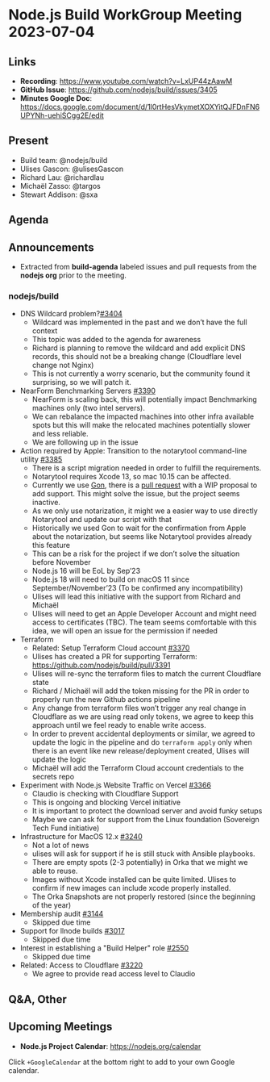 # Node.js  Build WorkGroup Meeting 2023-07-04

## Links

* **Recording**:  https://www.youtube.com/watch?v=LxUP44zAawM
* **GitHub Issue**: https://github.com/nodejs/build/issues/3405
* **Minutes Google Doc**: https://docs.google.com/document/d/1l0rtHesVkymetXOXYitQJFDnFN6UPYNh-uehiSCgg2E/edit

## Present

* Build team: @nodejs/build
* Ulises Gascon: @ulisesGascon
* Richard Lau: @richardlau
* Michaël Zasso: @targos
* Stewart Addison: @sxa

## Agenda

## Announcements

* Extracted from **build-agenda** labeled issues and pull requests from the **nodejs org** prior to the meeting.

### nodejs/build

* DNS Wildcard problem?[#3404](https://github.com/nodejs/build/issues/3404)
  * Wildcard was implemented in the past and we don’t have the full context 
  * This topic was added to the agenda for awareness
  * Richard is planning to remove the wildcard and add explicit DNS records, this should not be a breaking change (Cloudflare level change not Nginx)
  * This is not currently a worry scenario, but the community found it surprising, so we will patch it.
* NearForm Benchmarking Servers [#3390](https://github.com/nodejs/build/issues/3390)
  * NearForm is scaling back, this will potentially impact Benchmarking machines only (two intel servers).
  * We can rebalance the impacted machines into other infra available spots but this will make the relocated machines potentially slower and less reliable.
  * We are following up in the issue
* Action required by Apple: Transition to the notarytool command-line utility [#3385](https://github.com/nodejs/build/issues/3385)
  * There is a script migration needed in order to fulfill the requirements.
  * Notarytool requires Xcode 13, so mac 10.15 can be affected.
  * Currently we use [Gon](https://github.com/mitchellh/gon), there is a [pull request](https://github.com/mitchellh/gon/pull/70) with a WIP proposal to add support. This might solve the issue, but the project seems inactive.
  * As we only use notarization, it might we a easier way to use directly Notarytool and update our script with that
  * Historically we used Gon to wait for the confirmation from Apple about the notarization, but seems like Notarytool provides already this feature
  * This can be a risk for the project if we don’t solve the situation before November
  * Node.js 16 will be EoL by Sep’23
  * Node.js 18 will need to build on macOS 11 since September/November’23 (To be confirmed any incompatibility)
  * Ulises will lead this initiative with the support from Richard and Michaël
  * Ulises will need to get an Apple Developer Account and might need access to certificates (TBC). The team seems comfortable with this idea, we will open an issue for the permission if needed
* Terraform 
  * Related: Setup Terraform Cloud account [#3370](https://github.com/nodejs/build/issues/3370)
  * Ulises has created a PR for supporting Terraform: https://github.com/nodejs/build/pull/3391
  * Ulises will re-sync the terraform files to match the current Cloudflare state
  * Richard / Michaël will add the token missing for the PR in order to properly run the new Github actions pipeline
  * Any change from terraform files won’t trigger any real change in Cloudflare as we are using read only tokens, we agree to keep this approach until we feel ready to enable write access.
  * In order to prevent accidental deployments or similar, we agreed to update the logic in the pipeline and do `terraform apply` only when there is an event like new release/deployment created, Ulises will update the logic
  * Michaël will add the Terraform Cloud account credentials to the secrets repo
* Experiment with Node.js Website Traffic on Vercel [#3366](https://github.com/nodejs/build/issues/3366)
  * Claudio is checking with Cloudflare Support
  * This is ongoing and blocking Vercel initiative
  * It is important to protect the download server and avoid funky setups
  * Maybe we can ask for support from the Linux foundation (Sovereign Tech Fund initiative)
* Infrastructure for MacOS 12.x [#3240](https://github.com/nodejs/build/issues/3240)
  * Not a lot of news
  * ulises will ask for support if he is still stuck with Ansible playbooks.
  * There are empty spots (2-3 potentially) in Orka that we might we able to reuse.
  * Images without Xcode installed can be quite limited. Ulises to confirm if new images can include xcode properly installed. 
  * The Orka Snapshots are not properly restored (since the beginning of the year)
* Membership audit [#3144](https://github.com/nodejs/build/issues/3144)
  * Skipped due time
* Support for llnode builds [#3017](https://github.com/nodejs/build/issues/3017)
  * Skipped due time
* Interest in establishing a "Build Helper" role [#2550](https://github.com/nodejs/build/issues/2550)
  * Skipped due time
* Related: Access to Cloudflare [#3220](https://github.com/nodejs/build/issues/3220)
  * We agree to provide read access level to Claudio


## Q&A, Other

## Upcoming Meetings

* **Node.js Project Calendar**: <https://nodejs.org/calendar>

Click `+GoogleCalendar` at the bottom right to add to your own Google calendar.

